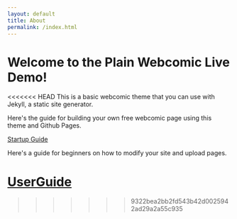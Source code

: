 ```yaml
---
layout: default
title: About
permalink: /index.html
---
```

# Welcome to the Plain Webcomic Live Demo!

<<<<<<< HEAD
This is a basic webcomic theme that you can use with Jekyll, a static site generator.

Here's the guide for building your own free webcomic page using this theme and Github Pages.

<a href="https://github.com/peahatlanding/Plain-Webcomic/docs/index.html" class="btn btn-primary" role="button" aria-disabled="true">Startup Guide</a>

Here's a guide for beginners on how to modify your site and upload pages.

<a href="https://github.com/peahatlanding/Plain-Webcomic/docs/howto.html" class="btn btn-primary" role="button" aria-disabled="true">UserGuide</a>
=======
>>>>>>> 9322bea2bb2fd543b42d0025942ad29a2a55c935
